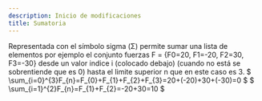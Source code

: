 ```yaml
---
description: Inicio de modificaciones
title: Sumatoria
---
```


Representada con el símbolo sigma (Σ) permite sumar una lista de elementos por ejemplo el conjunto fuerzas F = {F0=20, F1=-20, F2=30, F3=-30} desde un valor indice i (colocado debajo) (cuando no está se sobrentiende que es 0) hasta el limite superior n que en este caso es 3.
$ \sum_{i=0}^{3}F_{n}=F_{0}+F_{1}+F_{2}+F_{3}=20+(-20)+30+(-30)=0 $
$ \sum_{i=1}^{2}F_{n}=F_{1}+F_{2}=-20+30=10 $

